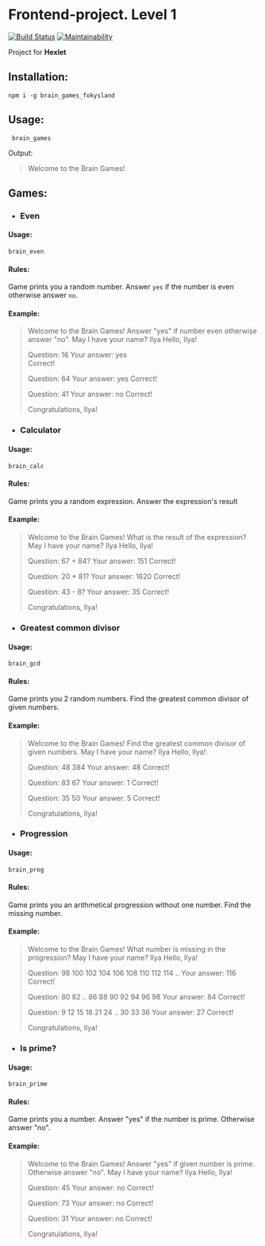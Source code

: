# Frontend-project. Level 1
[![Build Status](https://travis-ci.org/fokysland/frontend-project-lvl1.svg?branch=master)](https://travis-ci.org/fokysland/frontend-project-lvl1)
[![Maintainability](https://api.codeclimate.com/v1/badges/e0fc3fc8b21d8737738a/maintainability)](https://codeclimate.com/github/fokysland/frontend-project-lvl1/maintainability)

Project for **Hexlet**

## Installation: 
`npm i -g brain_games_fokysland`
## Usage: 
` brain_games`

Output: 
>Welcome to the Brain Games!
## Games: 
- ### Even
#### Usage:
`brain_even`
#### Rules:
Game prints you a random number. Answer `yes`  if the number is even otherwise answer `no`.
#### Example:
> Welcome to the Brain Games!
> Answer "yes"  if number even otherwise answer "no".
> May I have your name? Ilya
> Hello, Ilya!
>
> Question: 16 
> Your answer: yes  
> Correct! 
>
> Question: 64 
> Your answer: yes 
> Correct! 
>
> Question: 41 
> Your answer: no 
> Correct! 
>
> Congratulations, Ilya! 

- ### Calculator
#### Usage:
`brain_calc`
#### Rules:
Game prints you a random expression. Answer the expression's result
#### Example:

> Welcome to the Brain Games! 
> What is the result of the expression? 
> May I have your name? Ilya 
> Hello, Ilya! 
>
> Question: 67 + 84? 
> Your answer: 151 
> Correct! 
>
> Question: 20 * 81? 
> Your answer: 1620 
> Correct! 
>
> Question: 43 - 8? 
> Your answer: 35 
> Correct! 
>
> Congratulations, Ilya! 

- ### Greatest common divisor
#### Usage:
`brain_gcd`
#### Rules:
Game prints you 2 random numbers. Find the greatest common divisor of given numbers.
#### Example:
> Welcome to the Brain Games! 
> Find the greatest common divisor of given numbers. 
> May I have your name? Ilya 
> Hello, Ilya! 
>
> Question: 48 384 
> Your answer: 48 
> Correct! 
>
> Question: 83 67 
> Your answer: 1 
> Correct! 
>
> Question: 35 50 
> Your answer: 5 
> Correct! 
>
> Congratulations, Ilya! 

- ### Progression
#### Usage:
`brain_prog`
#### Rules:
Game prints you an arithmetical progression without one number. Find the missing number.
#### Example:
> Welcome to the Brain Games! 
> What number is missing in the progression? 
> May I have your name? Ilya 
> Hello, Ilya! 
>
> Question: 98 100 102 104 106 108 110 112 114 .. 
> Your answer: 116 
> Correct! 
>
> Question: 80 82 .. 86 88 90 92 94 96 98 
> Your answer: 84 
> Correct! 
>
> Question: 9 12 15 18 21 24 .. 30 33 36 
> Your answer: 27 
> Correct! 
>
> Congratulations, Ilya! 

- ### Is prime?
#### Usage:
`brain_prime`
#### Rules:
Game prints you a number. Answer "yes" if the number is prime. Otherwise answer "no".
#### Example:
> Welcome to the Brain Games! 
> Answer "yes" if given number is prime. Otherwise answer "no". 
> May I have your name? Ilya 
> Hello, Ilya! 
>
> Question: 45 
> Your answer: no 
> Correct! 
>
> Question: 73 
> Your answer: no 
> Correct! 
>
> Question: 31 
> Your answer: no 
> Correct! 
>
> Congratulations, Ilya! 
